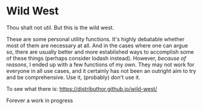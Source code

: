 # Wild West

Thou shalt not util. But this is the wild west.

These are some personal utility functions. It's highly debatable whether most of them are necessary at all. And in the cases where one can argue so, there are usually better and more established ways to accomplish some of these things (perhaps consider lodash instead). However, _because of reasons_, I ended up with a few functions of my own. They may not work for everyone in all use cases, and it certainly has not been an outright aim to try and be comprehensive. Use it, (probably) don't use it. 

To see what there is: https://distributhor.github.io/wild-west/

Forever a work in progress
